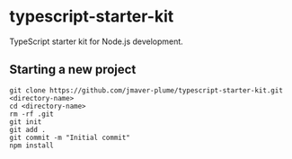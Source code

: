 # typescript-starter-kit

TypeScript starter kit for Node.js development.

## Starting a new project

```shell
git clone https://github.com/jmaver-plume/typescript-starter-kit.git <directory-name>
cd <directory-name>
rm -rf .git
git init
git add .
git commit -m "Initial commit"
npm install
```

